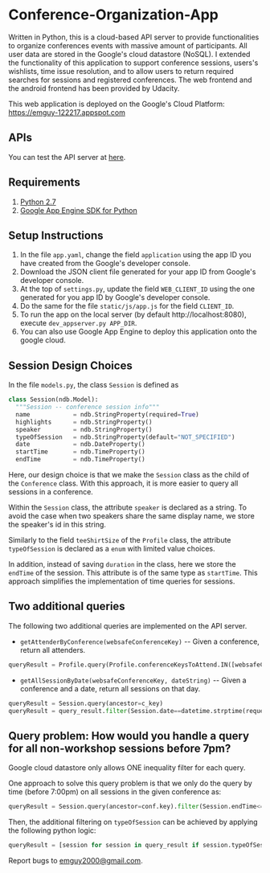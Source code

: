 # Conference-Organization-App

Written in Python, this is a cloud-based API server to provide functionalities
to organize conferences events with massive amount of participants.  All user
data are stored in the Google's cloud datastore (NoSQL).  I extended the
functionality of this application to support conference sessions, users's
wishlists, time issue resolution, and to allow users to return required
searches for sessions and registered conferences. The web frontend and the
android frontend has been provided by Udacity.

This web application is deployed on the Google's Cloud Platform:
https://emguy-122217.appspot.com

## APIs
You can test the API server at [here][1].

## Requirements
1. [Python 2.7][2]
2. [Google App Engine SDK for Python][3]

## Setup Instructions
1. In the file `app.yaml`, change the field `application` using the app ID you have created from the Google's developer console.
2. Download the JSON client file generated for your app ID from Google's developer console.
3. At the top of `settings.py`, update the field `WEB_CLIENT_ID` using the one generated for you app ID by Google's developer console.
4. Do the same for the file `static/js/app.js` for the field `CLIENT_ID`.
5. To run the app on the local server (by default http://localhost:8080), execute `dev_appserver.py APP_DIR`.
6. You can also use Google App Engine to deploy this application onto the google cloud.

## Session Design Choices
In the file `models.py`, the class `Session` is defined as

```Python
class Session(ndb.Model):
  """Session -- conference session info"""
  name            = ndb.StringProperty(required=True)
  highlights      = ndb.StringProperty()
  speaker         = ndb.StringProperty()
  typeOfSession   = ndb.StringProperty(default="NOT_SPECIFIED")
  date            = ndb.DateProperty()
  startTime       = ndb.TimeProperty()
  endTime         = ndb.TimeProperty()
```

Here, our design choice is that we make the `Session` class as the child of the
`Conference` class. With this approach, it is more easier to query all
sessions in a conference.

Within the `Session` class, the attribute `speaker` is declared as a string. To
avoid the case when two speakers share the same display name, we store the
speaker's id in this string.

Similarly to the field `teeShirtSize` of the `Profile` class, the attribute
`typeOfSession` is declared as a `enum` with limited value choices.

In addition, instead of saving `duration` in the class, here we store the
`endTime` of the session. This attribute is of the same type as
`startTime`. This approach simplifies the implementation of time queries for
sessions.

## Two additional queries

The following two additional queries are implemented on the API server.

- `getAttenderByConference(websafeConferenceKey)` -- Given a conference, return all attenders.

```Python
queryResult = Profile.query(Profile.conferenceKeysToAttend.IN([websafeConferenceKey,]))
```

- `getAllSessionByDate(websafeConferenceKey, dateString)` -- Given a conference and a date, return all sessions on that day.

```Python
queryResult = Session.query(ancestor=c_key)
queryResult = query_result.filter(Session.date==datetime.strptime(request.date, "%Y-%m-%d").date())
```

## Query problem: How would you handle a query for all non-workshop sessions before 7pm?

Google cloud datastore only allows ONE inequality filter for each query.

One approach to solve this query problem is that we only do the query by time
(before 7:00pm) on all sessions in the given conference as:

```Python
queryResult = Session.query(ancestor=conf.key).filter(Session.endTime<=time(19, 00))

```
Then, the additional filtering on `typeOfSession` can be achieved by applying the
following python logic:
```Python
queryResult = [session for session in query_result if session.typeOfSession != "Workshop"]

```

Report bugs to <emguy2000@gmail.com>.

[1]: https://emguy-122217.appspot.com/_ah/api/explorer
[2]: https://python.org/download/releases/2.7/
[3]: https//cloud.google.com/appengine/downloads
